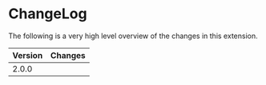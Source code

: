 ChangeLog
=========

The following is a very high level overview of the changes in this extension.

|Version|Changes|
|-------|-------|
|2.0.0|| compatibility to TYPO3 7.6|


